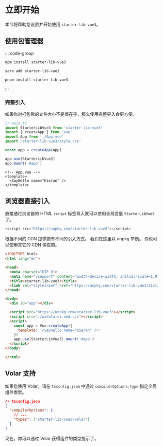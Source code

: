 # 立即开始

本节将帮助您设置并开始使用 `starter-lib-vue3`。

## 使用包管理器

::: code-group

```sh [npm]
npm install starter-lib-vue3
```

```sh [yarn]
yarn add starter-lib-vue3
```

```sh [pnpm]
pnpm install starter-lib-vue3
```

:::

### 完整引入

如果你对打包后的文件大小不是很在乎，那么使用完整导入会更方便。

```ts
// main.ts
import StarterLibVue3 from 'starter-lib-vue3'
import { createApp } from 'vue'
import App from './App.vue'
import 'starter-lib-vue3/style.css'

const app = createApp(App)

app.use(StarterLibVue3)
app.mount('#app')
```

```vue
<!-- App.vue -->
<template>
  <SayHello name="Kieran" />
</template>
```

## 浏览器直接引入

直接通过浏览器的 HTML `script` 标签导入就可以使用全局变量 `StarterLibVue3` 了。

```js
<script src="https://unpkg.com/starter-lib-vue3"></script>
```

根据不同的 CDN 提供商有不同的引入方式， 我们在这里以 unpkg 举例。 你也可以使用其它的 CDN 供应商。

```html
<!DOCTYPE html>
<html lang="en">

<head>
  <meta charset="UTF-8">
  <meta name="viewport" content="width=device-width, initial-scale=1.0">
  <title>starter-lib-vue3</title>
  <link rel="stylesheet" href="https://unpkg.com/starter-lib-vue3/dist/style.css">
</head>

<body>
  <div id="app"></div>

  <script src="https://unpkg.com/starter-lib-vue3"></script>
  <script src="./wxdata-ui.umd.cjs"></script>
  <script>
    const app = Vue.createApp({
      template: '<SayHello name="Kieran" />'
    })
    app.use(StarterLibVue3).mount('#app')
  </script>
</body>

</html>
```

## Volar 支持

如果您使用 Volar，请在 `tsconfig.json` 中通过 `compilerOptions.type` 指定全局组件类型。

```json
// tsconfig.json
{
  "compilerOptions": {
    // ...
    "types": ["starter-lib-vue3/volar"]
  }
}
```

现在，你可以通过 Volar 获得组件的类型提示了。
